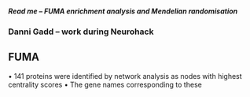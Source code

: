 
##### Read me – FUMA enrichment analysis and Mendelian randomisation
### Danni Gadd – work during Neurohack

## FUMA
•	141 proteins were identified by network analysis as nodes with highest centrality scores
•	The gene names corresponding to these 
